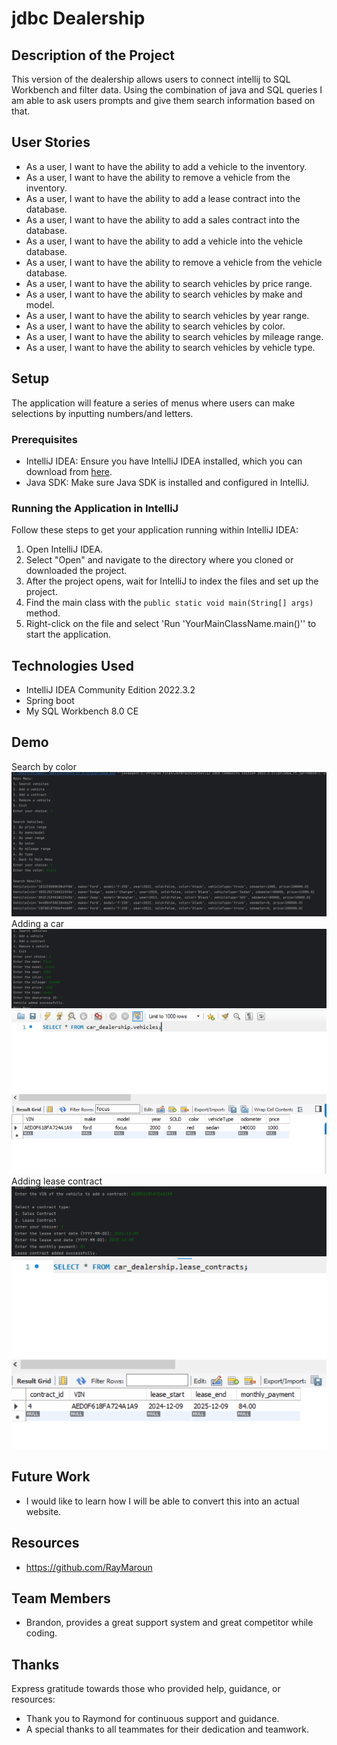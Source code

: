# jdbc Dealership

## Description of the Project

This version of the dealership allows users to connect intellij to SQL Workbench and filter data. Using the combination of java and SQL queries I am able to ask users prompts and give them search information based on that.


## User Stories



- As a user, I want to have the ability to add a vehicle to the inventory.
- As a user, I want to have the ability to remove a vehicle from the inventory.
- As a user, I want to have the ability to add a lease contract into the database.
- As a user, I want to have the ability to add a sales contract into the database.
- As a user, I want to have the ability to add a vehicle into the vehicle database.
- As a user, I want to have the ability to remove a vehicle from the vehicle database.
- As a user, I want to have the ability to search vehicles by price range.
- As a user, I want to have the ability to search vehicles by make and model.
- As a user, I want to have the ability to search vehicles by year range.
- As a user, I want to have the ability to search vehicles by color.
- As a user, I want to have the ability to search vehicles by mileage range.
- As a user, I want to have the ability to search vehicles by vehicle type.

## Setup
The application will feature a series of menus where users can make selections by inputting numbers/and letters.

### Prerequisites

- IntelliJ IDEA: Ensure you have IntelliJ IDEA installed, which you can download from [here](https://www.jetbrains.com/idea/download/).
- Java SDK: Make sure Java SDK is installed and configured in IntelliJ.

### Running the Application in IntelliJ

Follow these steps to get your application running within IntelliJ IDEA:

1. Open IntelliJ IDEA.
2. Select "Open" and navigate to the directory where you cloned or downloaded the project.
3. After the project opens, wait for IntelliJ to index the files and set up the project.
4. Find the main class with the `public static void main(String[] args)` method.
5. Right-click on the file and select 'Run 'YourMainClassName.main()'' to start the application.

## Technologies Used
- IntelliJ IDEA Community Edition 2022.3.2
- Spring boot
- My SQL Workbench 8.0 CE


## Demo
Search by color
![img_1.png](img_1.png)
Adding a car
![img_2.png](img_2.png)
![img_4.png](img_4.png)
Adding lease contract
![img_3.png](img_3.png)
![img_5.png](img_5.png)







## Future Work

- I would like to learn how I will be able to convert this into an actual website.

## Resources


- https://github.com/RayMaroun

## Team Members

- Brandon, provides a great support system and great competitor while coding.

## Thanks

Express gratitude towards those who provided help, guidance, or resources:

- Thank you to Raymond for continuous support and guidance.
- A special thanks to all teammates for their dedication and teamwork.